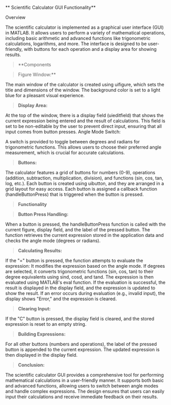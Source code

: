 **
Scientific Calculator GUI Functionality**

Overview
> 
The scientific calculator is implemented as a graphical user interface (GUI) in MATLAB. It allows users to perform a variety of mathematical operations, including basic arithmetic and advanced functions like trigonometric calculations, logarithms, and more. The interface is designed to be user-friendly, with buttons for each operation and a display area for showing results.

> **Components

> Figure Window:**

The main window of the calculator is created using uifigure, which sets the title and dimensions of the window. The background color is set to a light blue for a pleasant visual experience.

> **Display Area:**

At the top of the window, there is a display field (uieditfield) that shows the current expression being entered and the result of calculations. This field is set to be non-editable by the user to prevent direct input, ensuring that all input comes from button presses.
Angle Mode Switch:

A switch is provided to toggle between degrees and radians for trigonometric functions. This allows users to choose their preferred angle measurement, which is crucial for accurate calculations.

> **Buttons:**

The calculator features a grid of buttons for numbers (0-9), operations (addition, subtraction, multiplication, division), and functions (sin, cos, tan, log, etc.). Each button is created using uibutton, and they are arranged in a grid layout for easy access.
Each button is assigned a callback function (handleButtonPress) that is triggered when the button is pressed.

> **Functionality**

> **Button Press Handling:**

When a button is pressed, the handleButtonPress function is called with the current figure, display field, and the label of the pressed button.
The function retrieves the current expression stored in the application data and checks the angle mode (degrees or radians).

> **Calculating Results:**

If the "=" button is pressed, the function attempts to evaluate the expression:
It modifies the expression based on the angle mode. If degrees are selected, it converts trigonometric functions (sin, cos, tan) to their degree equivalents using sind, cosd, and tand.
The expression is then evaluated using MATLAB's eval function.
If the evaluation is successful, the result is displayed in the display field, and the expression is updated to show the result.
If an error occurs during evaluation (e.g., invalid input), the display shows "Error," and the expression is cleared.

> **Clearing Input:**

If the "C" button is pressed, the display field is cleared, and the stored expression is reset to an empty string.

> **Building Expressions:**

For all other buttons (numbers and operations), the label of the pressed button is appended to the current expression. The updated expression is then displayed in the display field.

> **Conclusion:**

The scientific calculator GUI provides a comprehensive tool for performing mathematical calculations in a user-friendly manner. It supports both basic and advanced functions, allowing users to switch between angle modes and handle complex expressions. The design ensures that users can easily input their calculations and receive immediate feedback on their results.

